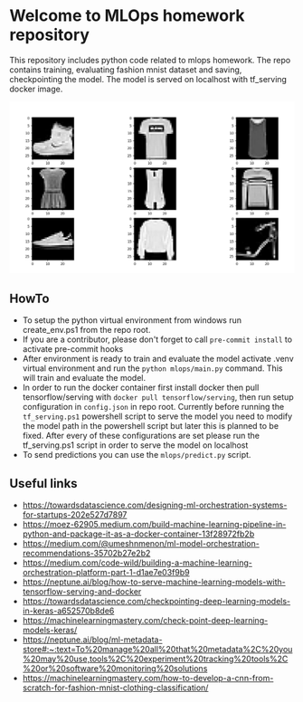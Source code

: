 # Welcome to MLOps homework repository

This repository includes python code related to mlops homework. The repo contains training, evaluating fashion mnist dataset and saving, checkpointing the model. The model is served on localhost with tf_serving docker image.

![Image](doc/dataset.png)

## HowTo

- To setup the python virtual environment from windows run create_env.ps1 from the repo root.
- If you are a contributor, please don't forget to call `pre-commit install` to activate pre-commit hooks
- After environment is ready to train and evaluate the model activate .venv virtual environment and run the `python mlops/main.py` command. This will train and evaluate the model.
- In order to run the docker container first install docker then pull tensorflow/serving with `docker pull tensorflow/serving`, then run setup configuration in `config.json` in repo root. Currently before running the `tf_serving.ps1` powershell script to serve the model you need to modify the model path in the powershell script but later this is planned to be fixed. After every of these configurations are set please run the tf_serving.ps1 script in order to serve the model on localhost
- To send predictions you can use the `mlops/predict.py` script.

## Useful links

- https://towardsdatascience.com/designing-ml-orchestration-systems-for-startups-202e527d7897
- https://moez-62905.medium.com/build-machine-learning-pipeline-in-python-and-package-it-as-a-docker-container-13f28972fb2b
- https://medium.com/@umeshnmenon/ml-model-orchestration-recommendations-35702b27e2b2
- https://medium.com/code-wild/building-a-machine-learning-orchestration-platform-part-1-d1ae7e03f9b9
- https://neptune.ai/blog/how-to-serve-machine-learning-models-with-tensorflow-serving-and-docker
- https://towardsdatascience.com/checkpointing-deep-learning-models-in-keras-a652570b8de6
- https://machinelearningmastery.com/check-point-deep-learning-models-keras/
- https://neptune.ai/blog/ml-metadata-store#:~:text=To%20manage%20all%20that%20metadata%2C%20you%20may%20use,tools%2C%20experiment%20tracking%20tools%2C%20or%20software%20monitoring%20solutions
- https://machinelearningmastery.com/how-to-develop-a-cnn-from-scratch-for-fashion-mnist-clothing-classification/
